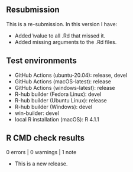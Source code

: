 ## Resubmission
This is a re-submission. In this version I have:

* Added \value to all .Rd that missed it. 
* Added missing arguments to the .Rd files.

## Test environments

* GitHub Actions (ubuntu-20.04): release, devel
* GitHub Actions (macOS-latest): release
* GitHub Actions (windows-latest): release
* R-hub builder (Fedora Linux): devel
* R-hub builder (Ubuntu Linux): release
* R-hub builder (Windows): devel
* win-builder: devel
* local R installation (macOS): R 4.1.1

## R CMD check results

0 errors | 0 warnings | 1 note

* This is a new release.
